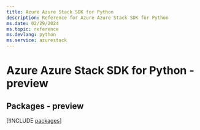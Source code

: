 ```yaml
---
title: Azure Azure Stack SDK for Python
description: Reference for Azure Azure Stack SDK for Python
ms.date: 02/29/2024
ms.topic: reference
ms.devlang: python
ms.service: azurestack
---
```

# Azure Azure Stack SDK for Python - preview
## Packages - preview
[!INCLUDE [packages](azure-stack-index.md)]